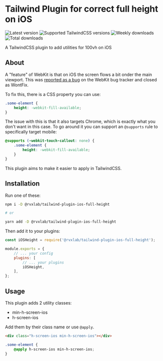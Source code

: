 # Tailwind Plugin for correct full height on iOS

![Latest version](https://img.shields.io/npm/v/@rvxlab/tailwind-plugin-ios-full-height?label=NPM&style=flat-square)
![Supported TailwindCSS versions](https://img.shields.io/npm/dependency-version/@rvxlab/tailwind-plugin-ios-full-height/peer/tailwindcss?label=TailwindCSS&style=flat-square)
![Weekly downloads](https://img.shields.io/npm/dw/@rvxlab/tailwind-plugin-ios-full-height?label=Weekly%20downloads&style=flat-square)
![Total downloads](https://img.shields.io/npm/dt/@rvxlab/tailwind-plugin-ios-full-height?label=Total%20downloads&style=flat-square)

A TailwindCSS plugin to add utilities for 100vh on iOS

## About

A "feature" of WebKit is that on iOS the screen flows a bit onder the main viewport. This was [reported as a bug](https://bugs.webkit.org/show_bug.cgi?id=141832) on the WebKit bug tracker and closed as WontFix.

To fix this, there is a CSS property you can use:

```css
.some-element {
    height: -webkit-fill-available;
}
```

The issue with this is that it also targets Chrome, which is exactly what you don't want in this case. To go around it you can support an `@supports` rule to specifically target mobile:

```css
@supports (-webkit-touch-callout: none) {
    .some-element {
        height: -webkit-fill-available;
    }
}
```

This plugin aims to make it easier to apply in TailwindCSS.

## Installation

Run one of these:

```sh
npm i -D @rvxlab/tailwind-plugin-ios-full-height

# or

yarn add -D @rvxlab/tailwind-plugin-ios-full-height
```

Then add it to your plugins:

```js
const iOSHeight = require('@rvxlab/tailwind-plugin-ios-full-height');

module.exports = {
    // ... your config
    plugins: [
        // ... your plugins
        iOSHeight,
    ],
};
```

## Usage

This plugin adds 2 utility classes:

- min-h-screen-ios
- h-screen-ios

Add them by their class name or use `@apply`.

```html
<div class="h-screen-ios min-h-screen-ios"></div>
```

```css
.some-element {
    @apply h-screen-ios min-h-screen-ios;
}
```
